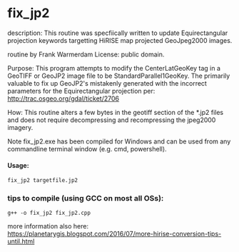 fix_jp2
============
description: This routine was specfiically written to update Equirectangular projection keywords targetting HiRISE map projected GeoJpeg2000 images.

routine by Frank Warmerdam
License: public domain.

Purpose: This program attempts to modify the CenterLatGeoKey tag
in a GeoTIFF or GeoJP2 image file to be StandardParallel1GeoKey.
The primarily valuable to fix up GeoJP2's mistakenly generated with
the incorrect parameters for the Equirectangular projection per:
http://trac.osgeo.org/gdal/ticket/2706

How: This routine alters a few bytes in the geotiff section of the *.jp2 files and does not require decompressing and recompressing the jpeg2000 imagery. 

Note fix_jp2.exe has been compiled for Windows and can be used from any commandline terminal window (e.g. cmd, powershell). 

#### Usage:
`fix_jp2 targetfile.jp2`

### tips to compile (using GCC on most all OSs):
`g++ -o fix_jp2 fix_jp2.cpp`

more information also here: https://planetarygis.blogspot.com/2016/07/more-hirise-conversion-tips-until.html
